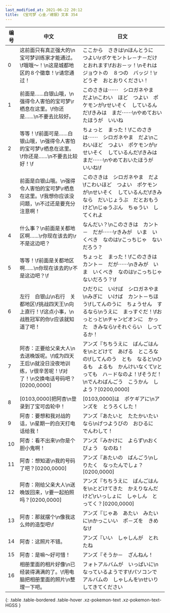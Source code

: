 ```yaml
---
last_modified_at: 2021-06-22 20:12
title: 《宝可梦 心金／魂银》文本 354
---
```

| 编号 | 中文 | 日文 |
| ---- | ---- | ---- |
| 0 | 这前面只有真正强大的\n宝可梦训练家才能通过。\f哦哦～！\n这是城都地区的８个徽章！\r请您通过！ | ここから　さきは\nほんとうに　つよい\rポケモントレ－ナ－だけ　とおれます\fおお－ッ！\nそれは　ジョウトの　８つの　バッジ！\rどうぞ　おとおりください！ |
| 1 | 前面是……白银山哦，\n强得令人害怕的宝可梦\r栖息在这里。\f你还是……\n不要去比较好。 | このさきは⋯⋯　シロガネやま　だよ\nこわい　ほど　つよい　ポケモンが\rせいそく　しているんだ\fきみは　まだ⋯⋯\nやめておいたほうが　いいね |
| 2 | 等等！\f前面可是……白银山哦，\n强得令人害怕的宝可梦\r栖息在这里。\f你还是……\n不要去比较好！\f | ちょっと　まった！\fこのさきは⋯⋯　シロガネやま　だよ\nこわいほど　つよい　ポケモンが\rせいそく　しているんだ\fきみは　まだ⋯⋯\nやめておいたほうが　いいね\f |
| 3 | 前面是白银山哦。\n强得令人害怕的宝可梦\r栖息在这里。\f我想你应该没问题，\n不过还是要充分注意啊！ | このさきは　シロガネやま　だよ\fこわいほど　つよい　ポケモンが\nせいそく　しているんだ\fきみなら　だいじょうぶ　だとおもうけど\nじゅうぶん　ちゅうい　してくれよ |
| 4 | 什么事？\n前面是关都地区啊……\r你现在该去的\r不是这边吧？ | なんだい？\nこのさきは　カント－　だが⋯⋯\rきみが　いま　いくべき　なのは\rこっちじゃ　ないだろう？ |
| 5 | 等等！\f前面是关都地区啊……\n你现在该去的\r不是这边吧？\f | ちょっと　まった！\fこのさきは　カント－　だが⋯⋯\nきみが　いま　いくべき　なのは\rこっちじゃ　ないだろう？\f |
| 6 | 左行　白银山\n右行　关都地区\f挑战四天王\n向上直行！\f这点小事，\n战胜冠军的你\r应该就知道了吧！ | ひだりに　いけば　シロガネやま\nみぎに　いけば　カント－ちほう\fしてんのうに　ちょうせん　するなら\nうえに　まっすぐだ！\fおっとっと\nチャンピオンに　かった　きみなら\rそれぐらい　しってるか！ |
| 7 | 阿杏：正要给父亲大人\n去送晚饭呢。\f成为四天王后\n就没日没夜地训练，\r很辛苦呢！\f对了！\n交换电话号码吧？[0200,0000] | アンズ『ちちうえに　ばんごはんを\nとどけて　あげる　ところなの\fしてんのう　とも　なると\nひるも　よるも　かんけいなくて\rとっても　ハ－ドなのよ！\fそうだ！\nでんわばんごう　こうかん　しよう？[0200,0000] |
| 8 | [0103,0000]把阿杏\n登录到了宝可齿轮中！ | [0103,0000]は　ポケギアに\nアンズを　とうろくした！ |
| 9 | 阿杏：要想和我对战的话，\n星期一的白天打电话给我！ | アンズ『あたいと　たたかいたいなら\nげつようびの　おひるに　でんわして！ |
| 10 | 阿杏：看不出来\n你是个胆小鬼啊！ | アンズ『みかけに　よらず\nおくびょう　なのね！ |
| 11 | 阿杏：想知道\n我的号码了吧？[0200,0000] | アンズ『あたいの　ばんごう\nしりたく　なったんでしょ？[0200,0000] |
| 12 | 阿杏：刚给父亲大人\n送晚饭回来，\r要一起拍照吗？[0200,0000] | アンズ『ちちうえに　ばんごはんを\nとどけてきた　かえりなんだけど\rいっしょに　しゃしん　とってく？[0200,0000] |
| 13 | 阿杏：那就摆个\n像我这么帅的造型吧\f | アンズ『じゃあ　あたい　みたいに\nかっこいい　ポ－ズを　きめな\f |
| 14 | 阿杏：这照片不错。 | アンズ『いい　しゃしんが　とれたね |
| 15 | 阿杏：是嘛～好可惜！ | アンズ『そうか－　ざんねん！ |
| 16 | 相册里面的相片好像\n已经装得满满的了。\f用电脑把相册里面的照片\n整理一下吧。 | フォトアルバムが　いっぱいに\nなっているようです\fパソコンで　アルバムの　しゃしんを\nせいり　してきてください |
{: .table .table-bordered .table-hover .xz-pokemon-text .xz-pokemon-text-HGSS }